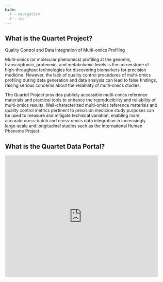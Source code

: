 ```yaml
---
hide:
  # - navigation
  # - toc
---
```


<h2 style="text-align: left;">What is the Quartet Project?</h2>
<p style="text-align: left;">Quality Control and Data Integration of Multi-omics Profiling</p>

Multi-omics (or molecular phenomics) profiling at the genomic, transcriptomic, proteomic, and metabolomic levels is the cornerstone of high-throughput technologies for discovering biomarkers for precision medicine. However, the lack of quality control procedures of multi-omics profiling during data generation and data analysis can lead to false findings, raising serious concerns about the reliability of multi-omics studies.

The Quartet Project provides publicly accessible multi-omics reference materials and practical tools to enhance the reproducibility and reliability of multi-omics results. Well-characterized multi-omics reference materials and quality control metrics pertinent to precision medicine study purposes can be used to measure and mitigate technical variation, enabling more accurate cross-batch and cross-omics data integration in increasingly large-scale and longitudinal studies such as the International Human Phenome Project.

## What is the Quartet Data Portal?

<div style="display: flex; align-items: center; justify-content: center;">
<iframe width="800" height="400" src="https://www.youtube.com/embed/cDQydyuT_Ps"  frameborder="0"  allow="accelerometer; autoplay; encrypted-media; gyroscope; picture-in-picture" allowfullscreen></iframe>
</div>
